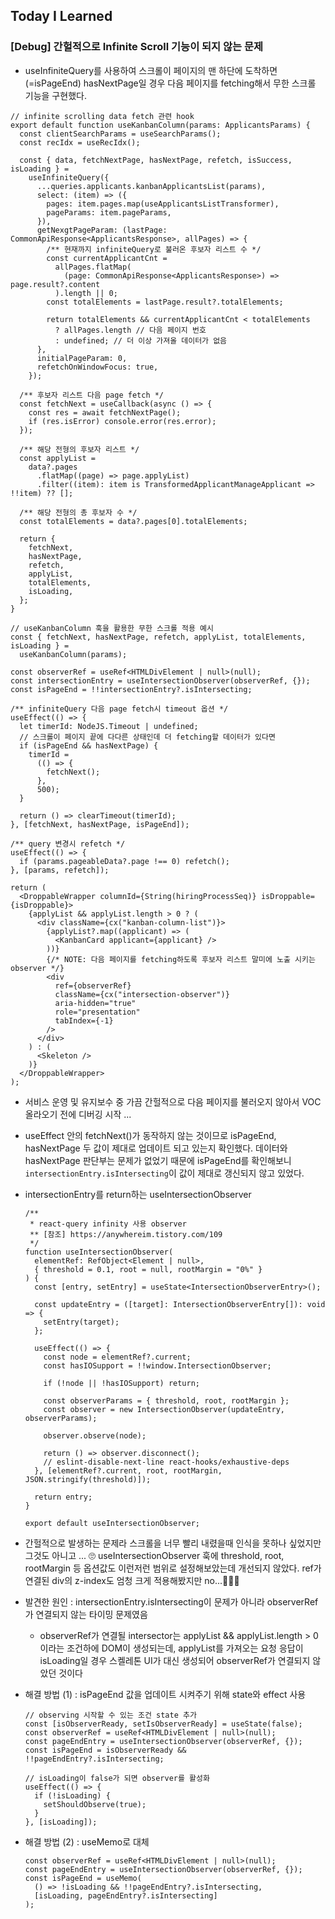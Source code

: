 ## Today I Learned

### [Debug] 간헐적으로 Infinite Scroll 기능이 되지 않는 문제

- useInfiniteQuery를 사용하여 스크롤이 페이지의 맨 하단에 도착하면(=isPageEnd) hasNextPage일 경우 다음 페이지를 fetching해서 무한 스크롤 기능을 구현했다.

```tsx
// infinite scrolling data fetch 관련 hook
export default function useKanbanColumn(params: ApplicantsParams) {
  const clientSearchParams = useSearchParams();
  const recIdx = useRecIdx();

  const { data, fetchNextPage, hasNextPage, refetch, isSuccess, isLoading } =
    useInfiniteQuery({
      ...queries.applicants.kanbanApplicantsList(params),
      select: (item) => ({
        pages: item.pages.map(useApplicantsListTransformer),
        pageParams: item.pageParams,
      }),
      getNexgtPageParam: (lastPage: CommonApiResponse<ApplicantsResponse>, allPages) => {
        /** 현재까지 infiniteQuery로 불러온 후보자 리스트 수 */
        const currentApplicantCnt =
          allPages.flatMap(
            (page: CommonApiResponse<ApplicantsResponse>) => page.result?.content
          ).length || 0;
        const totalElements = lastPage.result?.totalElements;

        return totalElements && currentApplicantCnt < totalElements
          ? allPages.length // 다음 페이지 번호
          : undefined; // 더 이상 가져올 데이터가 없음
      },
      initialPageParam: 0,
      refetchOnWindowFocus: true,
    });

  /** 후보자 리스트 다음 page fetch */
  const fetchNext = useCallback(async () => {
    const res = await fetchNextPage();
    if (res.isError) console.error(res.error);
  });

  /** 해당 전형의 후보자 리스트 */
  const applyList =
    data?.pages
      .flatMap((page) => page.applyList)
      .filter((item): item is TransformedApplicantManageApplicant => !!item) ?? [];

  /** 해당 전형의 총 후보자 수 */
  const totalElements = data?.pages[0].totalElements;

  return {
    fetchNext,
    hasNextPage,
    refetch,
    applyList,
    totalElements,
    isLoading,
  };
}
```

```tsx
// useKanbanColumn 훅을 활용한 무한 스크롤 적용 예시
const { fetchNext, hasNextPage, refetch, applyList, totalElements, isLoading } =
  useKanbanColumn(params);

const observerRef = useRef<HTMLDivElement | null>(null);
const intersectionEntry = useIntersectionObserver(observerRef, {});
const isPageEnd = !!intersectionEntry?.isIntersecting;

/** infiniteQuery 다음 page fetch시 timeout 옵션 */
useEffect(() => {
  let timerId: NodeJS.Timeout | undefined;
  // 스크롤이 페이지 끝에 다다른 상태인데 더 fetching할 데이터가 있다면
  if (isPageEnd && hasNextPage) {
    timerId =
      (() => {
        fetchNext();
      },
      500);
  }

  return () => clearTimeout(timerId);
}, [fetchNext, hasNextPage, isPageEnd]);

/** query 변경시 refetch */
useEffect(() => {
  if (params.pageableData?.page !== 0) refetch();
}, [params, refetch]);

return (
  <DroppableWrapper columnId={String(hiringProcessSeq)} isDroppable={isDroppable}>
    {applyList && applyList.length > 0 ? (
      <div className={cx("kanban-column-list")}>
        {applyList?.map((applicant) => (
          <KanbanCard applicant={applicant} />
        ))}
        {/* NOTE: 다음 페이지를 fetching하도록 후보자 리스트 말미에 노출 시키는 observer */}
        <div
          ref={observerRef}
          className={cx("intersection-observer")}
          aria-hidden="true"
          role="presentation"
          tabIndex={-1}
        />
      </div>
    ) : (
      <Skeleton />
    )}
  </DroppableWrapper>
);
```

- 서비스 운영 및 유지보수 중 가끔 간헐적으로 다음 페이지를 불러오지 않아서 VOC 올라오기 전에 디버깅 시작 ...
- useEffect 안의 fetchNext()가 동작하지 않는 것이므로 isPageEnd, hasNextPage 두 값이 제대로 업데이트 되고 있는지 확인했다. 데이터와 hasNextPage 판단부는 문제가 없었기 때문에 isPageEnd를 확인해보니 `intersectionEntry.isIntersecting`이 값이 제대로 갱신되지 않고 있었다.

- intersectionEntry를 return하는 useIntersectionObserver

  ```tsx
  /**
   * react-query infinity 사용 observer
   ** [참조] https://anywhereim.tistory.com/109
   */
  function useIntersectionObserver(
    elementRef: RefObject<Element | null>,
    { threshold = 0.1, root = null, rootMargin = "0%" }
  ) {
    const [entry, setEntry] = useState<IntersectionObserverEntry>();

    const updateEntry = ([target]: IntersectionObserverEntry[]): void => {
      setEntry(target);
    };

    useEffect(() => {
      const node = elementRef?.current;
      const hasIOSupport = !!window.IntersectionObserver;

      if (!node || !hasIOSupport) return;

      const observerParams = { threshold, root, rootMargin };
      const observer = new IntersectionObserver(updateEntry, observerParams);

      observer.observe(node);

      return () => observer.disconnect();
      // eslint-disable-next-line react-hooks/exhaustive-deps
    }, [elementRef?.current, root, rootMargin, JSON.stringify(threshold)]);

    return entry;
  }

  export default useIntersectionObserver;
  ```

- 간헐적으로 발생하는 문제라 스크롤을 너무 빨리 내렸을때 인식을 못하나 싶었지만 그것도 아니고 ... 🙄 useIntersectionObserver 훅에 threshold, root, rootMargin 등 옵션값도 이런저런 범위로 설정해보았는데 개선되지 않았다. ref가 연결된 div의 z-index도 엄청 크게 적용해봤지만 no...🙅🏻‍♀️

- 발견한 원인 : intersectionEntry.isIntersecting이 문제가 아니라 observerRef가 연결되지 않는 타이밍 문제였음

  - observerRef가 연결될 intersector는 applyList && applyList.length > 0 이라는 조건하에 DOM이 생성되는데, applyList를 가져오는 요청 응답이 isLoading일 경우 스켈레톤 UI가 대신 생성되어 observerRef가 연결되지 않았던 것이다

- 해결 방법 (1) : isPageEnd 값을 업데이트 시켜주기 위해 state와 effect 사용

  ```tsx
  // observing 시작할 수 있는 조건 state 추가
  const [isObserverReady, setIsObserverReady] = useState(false);
  const observerRef = useRef<HTMLDivElement | null>(null);
  const pageEndEntry = useIntersectionObserver(observerRef, {});
  const isPageEnd = isObserverReady && !!pageEndEntry?.isIntersecting;

  // isLoading이 false가 되면 observer를 활성화
  useEffect(() => {
    if (!isLoading) {
      setShouldObserve(true);
    }
  }, [isLoading]);
  ```

- 해결 방법 (2) : useMemo로 대체
  ```tsx
  const observerRef = useRef<HTMLDivElement | null>(null);
  const pageEndEntry = useIntersectionObserver(observerRef, {});
  const isPageEnd = useMemo(
    () => !isLoading && !!pageEndEntry?.isIntersecting,
    [isLoading, pageEndEntry?.isIntersecting]
  );
  ```
